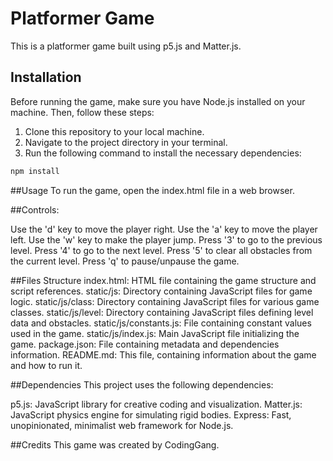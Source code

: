 
# Platformer Game

This is a platformer game built using p5.js and Matter.js.

## Installation

Before running the game, make sure you have Node.js installed on your machine. Then, follow these steps:

1. Clone this repository to your local machine.
2. Navigate to the project directory in your terminal.
3. Run the following command to install the necessary dependencies:

```bash
npm install
```

##Usage
To run the game, open the index.html file in a web browser.

##Controls:

Use the 'd' key to move the player right.
Use the 'a' key to move the player left.
Use the 'w' key to make the player jump.
Press '3' to go to the previous level.
Press '4' to go to the next level.
Press '5' to clear all obstacles from the current level.
Press 'q' to pause/unpause the game.

##Files Structure
index.html: HTML file containing the game structure and script references.
static/js: Directory containing JavaScript files for game logic.
static/js/class: Directory containing JavaScript files for various game classes.
static/js/level: Directory containing JavaScript files defining level data and obstacles.
static/js/constants.js: File containing constant values used in the game.
static/js/index.js: Main JavaScript file initializing the game.
package.json: File containing metadata and dependencies information.
README.md: This file, containing information about the game and how to run it.

##Dependencies
This project uses the following dependencies:

p5.js: JavaScript library for creative coding and visualization.
Matter.js: JavaScript physics engine for simulating rigid bodies.
Express: Fast, unopinionated, minimalist web framework for Node.js.

##Credits
This game was created by CodingGang.

